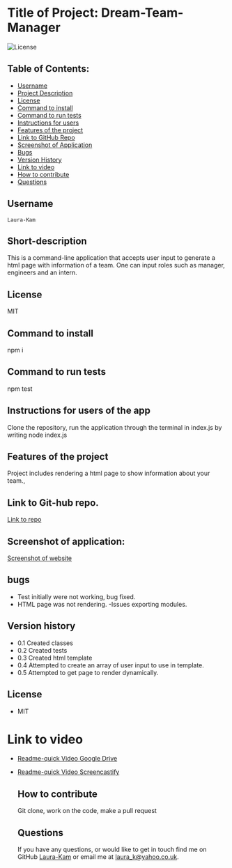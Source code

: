 # Title of Project: Dream-Team-Manager

![License](https://img.shields.io/badge/license-MIT-blue.svg)

## Table of Contents:

- [Username](#username)
- [Project Description](#short-description)
- [License](#license)
- [Command to install](#command-to-install)
- [Command to run tests](#command-to-run-tests)
- [Instructions for users](#instructions-for-users-of-the-app)
- [Features of the project](#features-of-the-project)
- [Link to GitHub Repo](#Link-to-Git-hub-repo.)
- [Screenshot of Application](#Screenshot-of-Application)
- [Bugs](#bugs)
- [Version History](#Version-history)
- [Link to video](#Link-to-video)
- [How to contribute](#how-to-contribute)
- [Questions](#questions)

## Username

    Laura-Kam

## Short-description

This is a command-line application that accepts user input to generate a html page with information of a team. One can input roles such as manager, engineers and an intern.

## License

MIT

## Command to install

npm i

## Command to run tests

npm test

## Instructions for users of the app

Clone the repository, run the application through the terminal in index.js by writing node index.js

## Features of the project

Project includes rendering a html page to show information about your team.,

## Link to Git-hub repo.

[Link to repo](https://github.com/Laura-Kam/Dream-Team-Manager)

## Screenshot of application:

[Screenshot of website](https:............)

## bugs

- Test initially were not working, bug fixed.
- HTML page was not rendering.
  -Issues exporting modules.

## Version history

- 0.1 Created classes
- 0.2 Created tests
- 0.3 Created html template
- 0.4 Attempted to create an array of user input to use in template.
- 0.5 Attempted to get page to render dynamically.

## License

- MIT

# Link to video

- [Readme-quick Video Google Drive](https:......)

- [Readme-quick Video Screencastify](https:......)

  ## How to contribute

  Git clone, work on the code, make a pull request

  ## Questions

  If you have any questions, or would like to get in touch find me on GitHub [Laura-Kam](https://github.com/Laura-Kam)
  or email me at laura_k@yahoo.co.uk.
